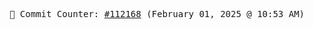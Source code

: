 <p align="center">
    <samp>
        📮 Commit Counter: <a href="https://github.com/Javascript-void0/Javascript-void0/commits/main">#112168</a> (February 01, 2025 @ 10:53 AM)
    </samp>
</p>